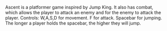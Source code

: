 Ascent is a platformer game inspired by Jump King. It also has combat, which allows the player to attack an enemy and for the enemy to attack the player. 
Controls: W,A,S,D for movement. F for attack. Spacebar for jumping. 
The longer a player holds the spacebar, the higher they will jump.
